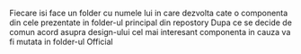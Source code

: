 Fiecare isi face un folder cu numele lui in care dezvolta cate o componenta din cele prezentate in folder-ul principal din repostory
Dupa ce se decide de comun acord asupra design-ului cel mai interesant componenta in cauza va fi mutata in folder-ul Official
